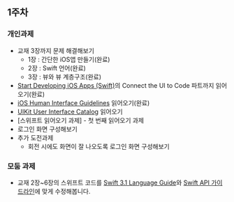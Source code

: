 ## 1주차
### 개인과제

* 교재 3장까지 문제 해결해보기
  * 1장 : 간단한 iOS앱 만들기(완료)
  * 2장 : Swift 언어(완료)
  * 3장 : 뷰와 뷰 계층구조(완료)
* [Start Developing iOS Apps (Swift)](https://developer.apple.com/library/content/referencelibrary/GettingStarted/DevelopiOSAppsSwift/index.html)의 Connect the UI to Code 파트까지 읽어오기(완료)
* [iOS Human Interface Guidelines](https://developer.apple.com/ios/human-interface-guidelines/) 읽어오기(완료)
* [UIKit User Interface Catalog](https://developer.apple.com/library/content/documentation/UserExperience/Conceptual/UIKitUICatalog/) 읽어오기
* [스위프트 읽어오기 과제] - 첫 번째 읽어오기 과제
* 로그인 화면 구성해보기
* 추가 도전과제
  * 회전 시에도 화면이 잘 나오도록 로그인 화면 구성해보기

### 모둠 과제
* 교재 2장~6장의 스위프트 코드를 [Swift 3.1 Language Guide](https://developer.apple.com/library/content/documentation/Swift/Conceptual/Swift_Programming_Language/TheBasics.html)와 [Swift API 가이드라인](https://github.com/connect-boostcamp/SwiftAPIDesignGuidelines)에 맞게 수정해봅니다.
